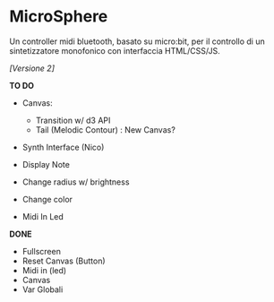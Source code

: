 # MicroSphere

Un controller midi bluetooth, basato su micro:bit, per il controllo di un sintetizzatore monofonico con interfaccia HTML/CSS/JS.

*[Versione 2]*

**TO DO**
- Canvas: 
  - Transition w/ d3 API
  - Tail (Melodic Contour) : New Canvas?
  
- Synth Interface (Nico)
- Display Note
- Change radius w/ brightness
- Change color
- Midi In Led

**DONE**
- Fullscreen
- Reset Canvas (Button)
- Midi in (led)
- Canvas
 - Var Globali 
  


